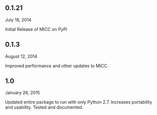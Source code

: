 ## 0.1.21
July 18, 2014

Initial Release of MICC on PyPi

## 0.1.3
August 12, 2014

Improved performance and other updates to MICC.

## 1.0
January 26, 2015

Updated entire package to run with only Python 2.7. Increases portability
and usability. Tested and documented.
